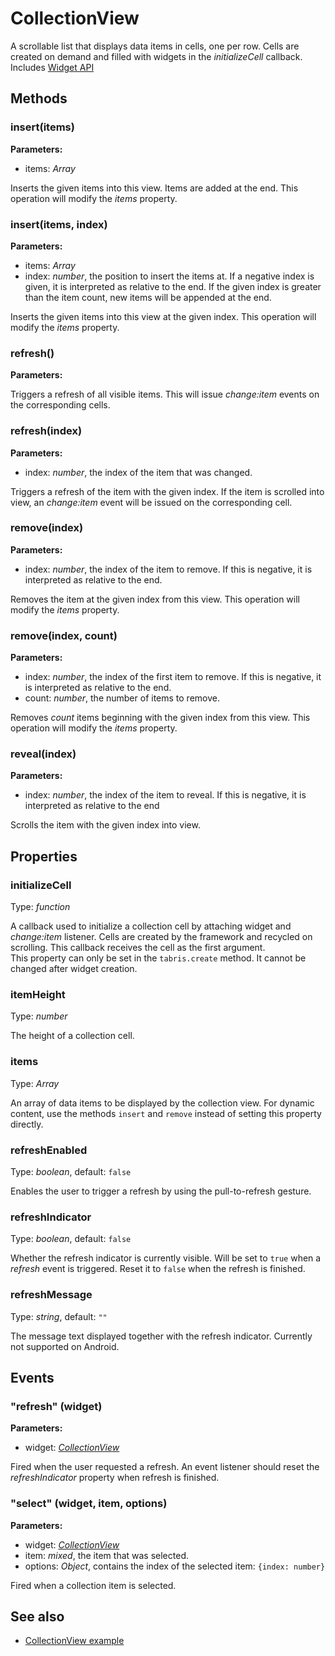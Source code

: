 ---
---
# CollectionView

A scrollable list that displays data items in cells, one per row. Cells are created on demand and filled with widgets in the *initializeCell* callback.
Includes [Widget API](Widget.md)

## Methods

### insert(items)


**Parameters:**

- items: *Array*

Inserts the given items into this view. Items are added at the end. This operation will modify the *items* property.

### insert(items, index)


**Parameters:**

- items: *Array*
- index: *number*, the position to insert the items at. If a negative index is given, it is interpreted as relative to the end. If the given index is greater than the item count, new items will be appended at the end.

Inserts the given items into this view at the given index. This operation will modify the *items* property.

### refresh()


**Parameters:**



Triggers a refresh of all visible items. This will issue *change:item* events on the corresponding cells.

### refresh(index)


**Parameters:**

- index: *number*, the index of the item that was changed.

Triggers a refresh of the item with the given index. If the item is scrolled into view, an *change:item* event will be issued on the corresponding cell.

### remove(index)


**Parameters:**

- index: *number*, the index of the item to remove. If this is negative, it is interpreted as relative to the end.

Removes the item at the given index from this view. This operation will modify the *items* property.

### remove(index, count)


**Parameters:**

- index: *number*, the index of the first item to remove. If this is negative, it is interpreted as relative to the end.
- count: *number*, the number of items to remove.

Removes *count* items beginning with the given index from this view. This operation will modify the *items* property.

### reveal(index)


**Parameters:**

- index: *number*, the index of the item to reveal. If this is negative, it is interpreted as relative to the end

Scrolls the item with the given index into view.


## Properties

### initializeCell
Type: *function*

A callback used to initialize a collection cell by attaching widget and *change:item* listener. Cells are created by the framework and recycled on scrolling. This callback receives the cell as the first argument.<br/>This property can only be set in the `tabris.create` method. It cannot be changed after widget creation.
### itemHeight

Type: *number*

The height of a collection cell.
### items

Type: *Array*

An array of data items to be displayed by the collection view. For dynamic content, use the methods `insert` and `remove` instead of setting this property directly.
### refreshEnabled

Type: *boolean*, default: `false`

Enables the user to trigger a refresh by using the pull-to-refresh gesture.
### refreshIndicator

Type: *boolean*, default: `false`

Whether the refresh indicator is currently visible. Will be set to `true` when a *refresh* event is triggered. Reset it to `false` when the refresh is finished.
### refreshMessage

Type: *string*, default: `""`

The message text displayed together with the refresh indicator. Currently not supported on Android.

## Events

### "refresh" (widget)

**Parameters:**

- widget: *[CollectionView](CollectionView.md)*

Fired when the user requested a refresh. An event listener should reset the *refreshIndicator* property when refresh is finished.

### "select" (widget, item, options)

**Parameters:**

- widget: *[CollectionView](CollectionView.md)*
- item: *mixed*, the item that was selected.
- options: *Object*, contains the index of the selected item: `{index: number}`

Fired when a collection item is selected.


## See also

- [CollectionView example](https://github.com/eclipsesource/tabris-js/blob/v1.0.0/snippets/collectionview/collectionview.js)

